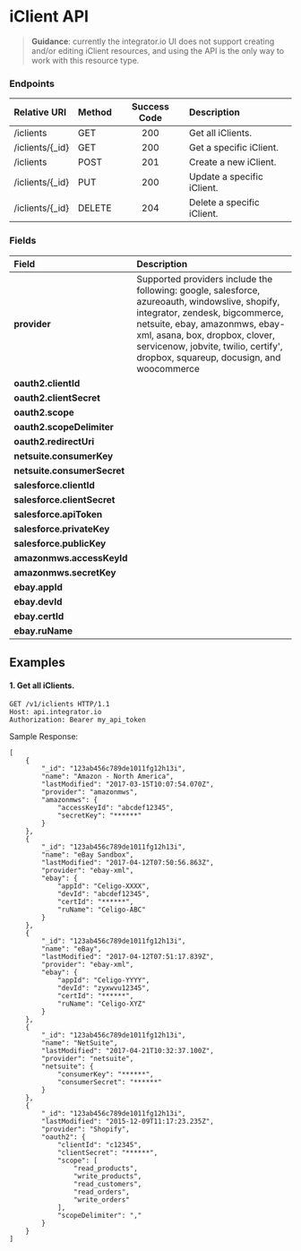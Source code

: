 iClient API
===========
>**Guidance**: currently the integrator.io UI does not support creating and/or editing iClient resources, and using the API is the only way to work with this resource type.

### Endpoints
| Relative URI| Method | Success Code | Description|
|:-------------------|:-------|:------------:|:------------------------------|
|/iclients|GET|200|Get all iClients.|
|/iclients/{_id}|GET|200|Get a specific iClient.|
|/iclients|POST|201|Create a new iClient.|
|/iclients/{_id}|PUT|200|Update a specific iClient.|
|/iclients/{_id}|DELETE|204|Delete a specific iClient.|

### Fields

| Field| Description|
|:------------|:------------|
| **provider**|Supported providers include the following: google, salesforce, azureoauth, windowslive, shopify, integrator, zendesk, bigcommerce, netsuite, ebay, amazonmws, ebay-xml, asana, box, dropbox, clover, servicenow, jobvite, twilio, certify', dropbox, squareup, docusign, and woocommerce|
| **oauth2.clientId**||
| **oauth2.clientSecret**||
| **oauth2.scope**||
| **oauth2.scopeDelimiter**||
| **oauth2.redirectUri**||
| **netsuite.consumerKey**||
| **netsuite.consumerSecret**||
| **salesforce.clientId**||
| **salesforce.clientSecret**||
| **salesforce.apiToken**||
| **salesforce.privateKey**||
| **salesforce.publicKey**||
| **amazonmws.accessKeyId**||
| **amazonmws.secretKey**||
| **ebay.appId**||
| **ebay.devId**||
| **ebay.certId**||
| **ebay.ruName**||


## Examples

#### 1.  Get all iClients.

```
GET /v1/iclients HTTP/1.1
Host: api.integrator.io
Authorization: Bearer my_api_token
```

Sample Response:

```
[
    {
        "_id": "123ab456c789de1011fg12h13i",
        "name": "Amazon - North America",
        "lastModified": "2017-03-15T10:07:54.070Z",
        "provider": "amazonmws",
        "amazonmws": {
            "accessKeyId": "abcdef12345",
            "secretKey": "******"
        }
    },
    {
        "_id": "123ab456c789de1011fg12h13i",
        "name": "eBay Sandbox",
        "lastModified": "2017-04-12T07:50:56.863Z",
        "provider": "ebay-xml",
        "ebay": {
            "appId": "Celigo-XXXX",
            "devId": "abcdef12345",
            "certId": "******",
            "ruName": "Celigo-ABC"
        }
    },
    {
        "_id": "123ab456c789de1011fg12h13i",
        "name": "eBay",
        "lastModified": "2017-04-12T07:51:17.839Z",
        "provider": "ebay-xml",
        "ebay": {
            "appId": "Celigo-YYYY",
            "devId": "zyxwvu12345",
            "certId": "******",
            "ruName": "Celigo-XYZ"
        }
    },
    {
        "_id": "123ab456c789de1011fg12h13i",
        "name": "NetSuite",
        "lastModified": "2017-04-21T10:32:37.100Z",
        "provider": "netsuite",
        "netsuite": {
            "consumerKey": "******",
            "consumerSecret": "******"
        }
    },
    {
        "_id": "123ab456c789de1011fg12h13i",
        "lastModified": "2015-12-09T11:17:23.235Z",
        "provider": "Shopify",
        "oauth2": {
            "clientId": "c12345",
            "clientSecret": "******",
            "scope": [
                "read_products",
                "write_products",
                "read_customers",
                "read_orders",
                "write_orders"
            ],
            "scopeDelimiter": ","
        }
    }
]
```
